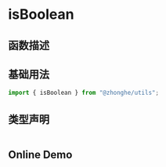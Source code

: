 # isBoolean

## 函数描述

## 基础用法

```ts
import { isBoolean } from "@zhonghe/utils";

```

## 类型声明

```ts

```

## Online Demo
